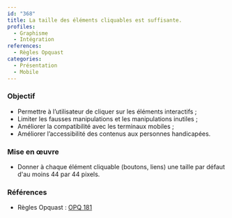 ```yaml
---
id: "368"
title: La taille des éléments cliquables est suffisante.
profiles:
  - Graphisme
  - Intégration
references:
  - Règles Opquast
categories:
  - Présentation
  - Mobile
---
```



### Objectif

* Permettre à l’utilisateur de cliquer sur les éléments interactifs ;
* Limiter les fausses manipulations et les manipulations inutiles ;
* Améliorer la compatibilité avec les terminaux mobiles ;
* Améliorer l’accessibilité des contenus aux personnes handicapées.

### Mise en œuvre

* Donner à chaque élément cliquable (boutons, liens) une taille par défaut d'au moins 44 par 44 pixels.

### Références

* Règles Opquast : [OPQ 181](https://checklists.opquast.com/fr/assurance-qualite-web/la-taille-des-elements-cliquables-est-suffisante)
